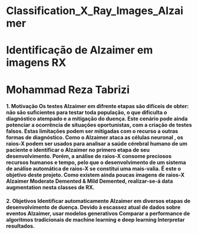 # Classification_X_Ray_Images_Alzaimer
# Identificação de Alzaimer em imagens RX 
# Mohammad Reza Tabrizi 
#### 1. Motivação Os testes Alzaimer em difrente etapas são difíceis de obter: não são suficientes para testar toda população, o que dificulta o diagnóstico atempado e a mitigação do duença. Este cenário pode ainda potenciar a ocorrência de situações oportunistas, com a criação de testes falsos.  Estas limitações podem ser mitigadas com o recurso a outras formas de diagnóstico. Como o Alzaimer ataca as células neuronal , os raios-X podem ser usados para analisar a saúde cérebral humano de um paciente e identificar o Alzaimer no primero etapa de seu desenvolvimento.  Porém, a análise de raios-X consome preciosos recursos humanos e tempo, pelo que o desenvolvimento de um sistema de análise automática de raios-X se constitui uma mais-valia. É este o objetivo deste projeto.  Como existem ainda poucas imagens de raios-X Alzaimer Moderate Demented & Mild Demented, realizar-se-á data augmentation nesta classes de RX.  
#### 2. Objetivos Identificar automaticamente Alzaimer em diversos etapas de desenvolvimento de duença. Devido à escassez atual de dados sobre eventos Alzaimer, usar modelos generativos Comparar a performance de algoritmos tradicionais de machine learning e deep learning Interpretar resultados.
